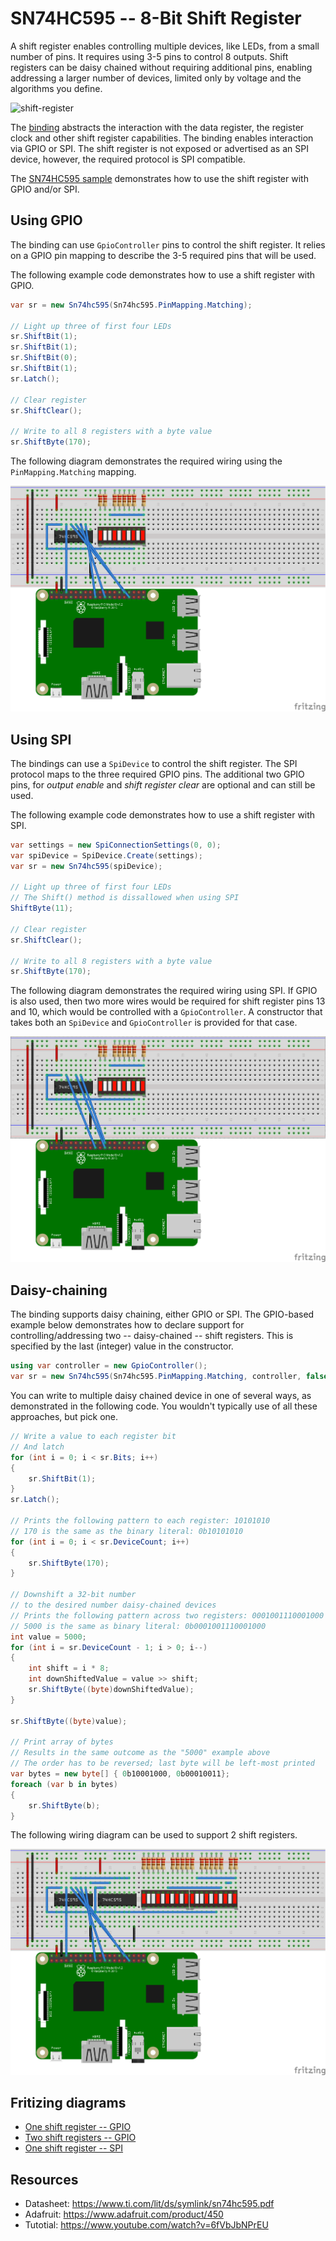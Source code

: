 # SN74HC595 -- 8-Bit Shift Register

A shift register enables controlling multiple devices, like LEDs, from a small number of pins. It requires using 3-5 pins to control 8 outputs. Shift registers can be daisy chained without requiring additional pins, enabling addressing a larger number of devices, limited only by voltage and the algorithms you define.

![shift-register](https://user-images.githubusercontent.com/2608468/84733283-ac3bca00-af52-11ea-8520-67c91a45c0f0.png)

The [binding](Sn74hc595.cs) abstracts the interaction with the data register, the register clock and other shift register capabilities. The binding enables interaction via GPIO or SPI. The shift register is not exposed or advertised as an SPI device, however, the required protocol is  SPI compatible.

The [SN74HC595 sample](samples/README.md) demonstrates how to use the shift register with GPIO and/or SPI.

## Using GPIO

The binding can use `GpioController` pins to control the shift register. It relies on a GPIO pin mapping to describe the 3-5 required  pins that will be used.

The following example code demonstrates how to use a shift register with GPIO.

```csharp
var sr = new Sn74hc595(Sn74hc595.PinMapping.Matching);

// Light up three of first four LEDs
sr.ShiftBit(1);
sr.ShiftBit(1);
sr.ShiftBit(0);
sr.ShiftBit(1);
sr.Latch();

// Clear register
sr.ShiftClear();

// Write to all 8 registers with a byte value
sr.ShiftByte(170);
```

The following diagram demonstrates the required wiring using the `PinMapping.Matching` mapping.

![shift-register](sn74hc595-led-bar-graph_bb.png)

## Using SPI

The bindings can use a `SpiDevice` to control the shift register. The SPI protocol maps to the three required GPIO pins. The additional two GPIO pins, for *output enable* and  *shift register clear* are optional and can still be used.


The following example code demonstrates how to use a shift register with SPI.

```csharp
var settings = new SpiConnectionSettings(0, 0);
var spiDevice = SpiDevice.Create(settings);
var sr = new Sn74hc595(spiDevice);

// Light up three of first four LEDs
// The Shift() method is dissallowed when using SPI
ShiftByte(11);

// Clear register
sr.ShiftClear();

// Write to all 8 registers with a byte value
sr.ShiftByte(170);
```

The following diagram demonstrates the required wiring using SPI. If GPIO is also used, then two more wires would be required for shift register pins 13 and 10, which would be controlled with a `GpioController`. A constructor that takes both an `SpiDevice` and `GpioController` is provided for that case.

![sn74hc595-led-bar-graph-spi_bb](sn74hc595-led-bar-graph-spi_bb.png)

## Daisy-chaining

The binding supports daisy chaining, either GPIO or SPI. The GPIO-based example below demonstrates how to declare support for controlling/addressing two -- daisy-chained -- shift registers. This is specified by the last (integer) value in the constructor.

```csharp
using var controller = new GpioController();
var sr = new Sn74hc595(Sn74hc595.PinMapping.Matching, controller, false, 2);
```


You can write to multiple daisy chained device in one of several ways, as demonstrated in the following code. You wouldn't typically use of all these approaches, but pick one.

```csharp
// Write a value to each register bit
// And latch
for (int i = 0; i < sr.Bits; i++)
{
    sr.ShiftBit(1);
}
sr.Latch();

// Prints the following pattern to each register: 10101010
// 170 is the same as the binary literal: 0b10101010
for (int i = 0; i < sr.DeviceCount; i++)
{
    sr.ShiftByte(170);
}

// Downshift a 32-bit number
// to the desired number daisy-chained devices
// Prints the following pattern across two registers: 0001001110001000
// 5000 is the same as binary literal: 0b0001001110001000
int value = 5000;
for (int i = sr.DeviceCount - 1; i > 0; i--)
{
    int shift = i * 8;
    int downShiftedValue = value >> shift;
    sr.ShiftByte((byte)downShiftedValue);
}

sr.ShiftByte((byte)value);

// Print array of bytes
// Results in the same outcome as the "5000" example above
// The order has to be reversed; last byte will be left-most printed
var bytes = new byte[] { 0b10001000, 0b00010011};
foreach (var b in bytes)
{
    sr.ShiftByte(b);
}
```

The following wiring diagram can be used to support 2 shift registers.

![sn74hc595-led-bar-graph-spi_bb](sn74hc595-led-bar-graph-double-up_bb.png)

## Fritizing diagrams


* [One shift register -- GPIO](sn74hc595-led-bar-graph.fzz)
* [Two shift registers -- GPIO](sn74hc595-led-bar-graph-double-up.fzz)
* [One shift register -- SPI](sn74hc595-led-bar-graph-spi.fzz)

## Resources

* Datasheet: https://www.ti.com/lit/ds/symlink/sn74hc595.pdf
* Adafruit: https://www.adafruit.com/product/450
* Tutotial: https://www.youtube.com/watch?v=6fVbJbNPrEU